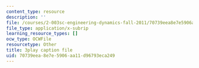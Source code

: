 ```yaml
---
content_type: resource
description: ''
file: /courses/2-003sc-engineering-dynamics-fall-2011/70739eea8e7e5906aa11d96793eca249_wERH7LtoUuE.vtt
file_type: application/x-subrip
learning_resource_types: []
ocw_type: OCWFile
resourcetype: Other
title: 3play caption file
uid: 70739eea-8e7e-5906-aa11-d96793eca249
---
```


